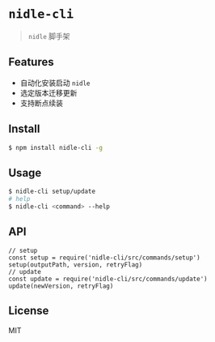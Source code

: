# `nidle-cli`

> `nidle` 脚手架

## Features

- 自动化安装启动 `nidle`
- 选定版本迁移更新
- 支持断点续装

## Install

```bash
$ npm install nidle-cli -g
```

## Usage

```bash
$ nidle-cli setup/update
# help
$ nidle-cli <command> --help
```

## API

```
// setup
const setup = require('nidle-cli/src/commands/setup')
setup(outputPath, version, retryFlag)
// update
const update = require('nidle-cli/src/commands/update')
update(newVersion, retryFlag)
```

## License

MIT

